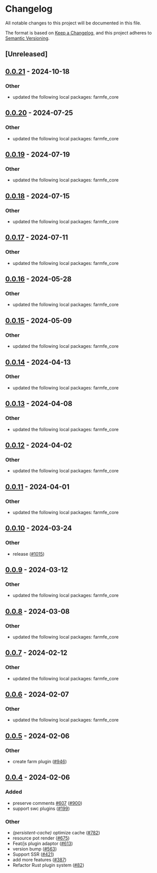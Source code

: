 # Changelog
All notable changes to this project will be documented in this file.

The format is based on [Keep a Changelog](https://keepachangelog.com/en/1.0.0/),
and this project adheres to [Semantic Versioning](https://semver.org/spec/v2.0.0.html).

## [Unreleased]

## [0.0.21](https://github.com/ErKeLost/farm/compare/farmfe_toolkit_plugin_types-v0.0.20...farmfe_toolkit_plugin_types-v0.0.21) - 2024-10-18

### Other

- updated the following local packages: farmfe_core

## [0.0.20](https://github.com/farm-fe/farm/compare/farmfe_toolkit_plugin_types-v0.0.19...farmfe_toolkit_plugin_types-v0.0.20) - 2024-07-25

### Other
- updated the following local packages: farmfe_core

## [0.0.19](https://github.com/farm-fe/farm/compare/farmfe_toolkit_plugin_types-v0.0.18...farmfe_toolkit_plugin_types-v0.0.19) - 2024-07-19

### Other
- updated the following local packages: farmfe_core

## [0.0.18](https://github.com/farm-fe/farm/compare/farmfe_toolkit_plugin_types-v0.0.17...farmfe_toolkit_plugin_types-v0.0.18) - 2024-07-15

### Other
- updated the following local packages: farmfe_core

## [0.0.17](https://github.com/farm-fe/farm/compare/farmfe_toolkit_plugin_types-v0.0.16...farmfe_toolkit_plugin_types-v0.0.17) - 2024-07-11

### Other
- updated the following local packages: farmfe_core

## [0.0.16](https://github.com/farm-fe/farm/compare/farmfe_toolkit_plugin_types-v0.0.15...farmfe_toolkit_plugin_types-v0.0.16) - 2024-05-28

### Other
- updated the following local packages: farmfe_core

## [0.0.15](https://github.com/farm-fe/farm/compare/farmfe_toolkit_plugin_types-v0.0.14...farmfe_toolkit_plugin_types-v0.0.15) - 2024-05-09

### Other
- updated the following local packages: farmfe_core

## [0.0.14](https://github.com/farm-fe/farm/compare/farmfe_toolkit_plugin_types-v0.0.13...farmfe_toolkit_plugin_types-v0.0.14) - 2024-04-13

### Other
- updated the following local packages: farmfe_core

## [0.0.13](https://github.com/farm-fe/farm/compare/farmfe_toolkit_plugin_types-v0.0.12...farmfe_toolkit_plugin_types-v0.0.13) - 2024-04-08

### Other
- updated the following local packages: farmfe_core

## [0.0.12](https://github.com/farm-fe/farm/compare/farmfe_toolkit_plugin_types-v0.0.11...farmfe_toolkit_plugin_types-v0.0.12) - 2024-04-02

### Other
- updated the following local packages: farmfe_core

## [0.0.11](https://github.com/farm-fe/farm/compare/farmfe_toolkit_plugin_types-v0.0.10...farmfe_toolkit_plugin_types-v0.0.11) - 2024-04-01

### Other
- updated the following local packages: farmfe_core

## [0.0.10](https://github.com/farm-fe/farm/compare/farmfe_toolkit_plugin_types-v0.0.9...farmfe_toolkit_plugin_types-v0.0.10) - 2024-03-24

### Other
- release ([#1015](https://github.com/farm-fe/farm/pull/1015))

## [0.0.9](https://github.com/farm-fe/farm/compare/farmfe_toolkit_plugin_types-v0.0.8...farmfe_toolkit_plugin_types-v0.0.9) - 2024-03-12

### Other
- updated the following local packages: farmfe_core

## [0.0.8](https://github.com/farm-fe/farm/compare/farmfe_toolkit_plugin_types-v0.0.7...farmfe_toolkit_plugin_types-v0.0.8) - 2024-03-08

### Other
- updated the following local packages: farmfe_core

## [0.0.7](https://github.com/farm-fe/farm/compare/farmfe_toolkit_plugin_types-v0.0.6...farmfe_toolkit_plugin_types-v0.0.7) - 2024-02-12

### Other
- updated the following local packages: farmfe_core

## [0.0.6](https://github.com/farm-fe/farm/compare/farmfe_toolkit_plugin_types-v0.0.5...farmfe_toolkit_plugin_types-v0.0.6) - 2024-02-07

### Other
- updated the following local packages: farmfe_core

## [0.0.5](https://github.com/farm-fe/farm/compare/farmfe_toolkit_plugin_types-v0.0.4...farmfe_toolkit_plugin_types-v0.0.5) - 2024-02-06

### Other
- create farm plugin ([#946](https://github.com/farm-fe/farm/pull/946))

## [0.0.4](https://github.com/farm-fe/farm/compare/farmfe_toolkit_plugin_types-v0.0.3...farmfe_toolkit_plugin_types-v0.0.4) - 2024-02-06

### Added
- preserve comments [#607](https://github.com/farm-fe/farm/pull/607) ([#900](https://github.com/farm-fe/farm/pull/900))
- support swc plugins ([#199](https://github.com/farm-fe/farm/pull/199))

### Other
- *(persistent-cache)* optimize cache ([#782](https://github.com/farm-fe/farm/pull/782))
- resource pot render ([#675](https://github.com/farm-fe/farm/pull/675))
- Feat/js plugin adaptor ([#613](https://github.com/farm-fe/farm/pull/613))
- version bump ([#563](https://github.com/farm-fe/farm/pull/563))
- Support SSR ([#421](https://github.com/farm-fe/farm/pull/421))
- add more features ([#387](https://github.com/farm-fe/farm/pull/387))
- Refactor Rust plugin system ([#82](https://github.com/farm-fe/farm/pull/82))
